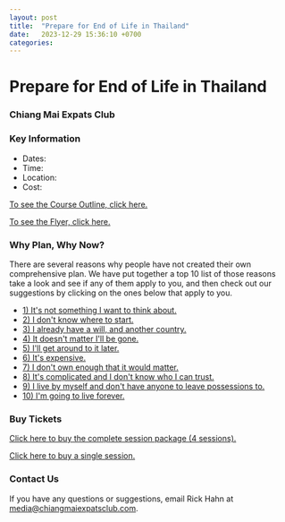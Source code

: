 ```yaml
---
layout: post
title:  "Prepare for End of Life in Thailand"
date:   2023-12-29 15:36:10 +0700
categories: 
---
```


# Prepare for End of Life in Thailand
### Chiang Mai Expats Club

### Key Information

* Dates:
* Time:
* Location:
* Cost:

[To see the Course Outline, click here.](./resources/cec-eol-course-outline.pdf)

[To see the Flyer, click here.](./resources/cec-eol-flyer.pdf)

### Why Plan, Why Now?

There are several reasons why people have not created their own comprehensive plan.
We have put together a top 10 list of those reasons take a look and see if any of them
apply to you, and then check out our suggestions by clicking on the ones below
that apply to you.

* [1) It's not something I want to think about.](reason-10.md)
* [2) I don't know where to start.](reason-10.md)
* [3) I already have a will, and another country.](reason-10.md)
* [4) It doesn't matter I'll be gone.](reason-10.md)
* [5) I'll get around to it later.](reason-10.md)
* [6) It's expensive.](reason-10.md)
* [7) I don't own enough that it would matter.](reason-10.md)
* [8) It's complicated and I don't know who I can trust.](reason-10.md)
* [9) I live by myself and don't have anyone to leave possessions to.](reason-10.md)
* [10) I'm going to live forever.](reason-10.md)

### Buy Tickets

[Click here to buy the complete session package (4 sessions).]()

[Click here to buy a single session.]()

### Contact Us

If you have any questions or suggestions, email Rick Hahn at media@chiangmaiexpatsclub.com.
